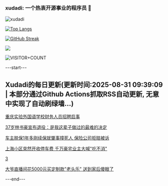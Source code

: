 ### xudadi: 一个热衷开源事业的程序员 👋

![xudadi](https://github-readme-stats-git-masterorgs-github-readme-stats-team.vercel.app/api?username=xudadi)

[![Top Langs](https://github-readme-stats.vercel.app/api/top-langs/?username=xudadi)](https://github.com/anuraghazra/github-readme-stats)

[![GitHub Streak](https://streak-stats.demolab.com?user=xudadi&locale=zh_Hans)](https://git.io/streak-stats)

![](https://raw.githubusercontent.com/xudadi/xudadi/main/assets/github-contribution-grid-snake.svg)

![VISITOR+COUNT](https://komarev.com/ghpvc/?username=xudadi&label=VISITOR+COUNT)


---start---

## Xudadi的每日更新(更新时间:2025-08-31 09:39:09 | 本部分通过Github Actions抓取RSS自动更新, 无意中实现了自动刷绿墙...)

[重庆实验外国语学校财务人员招聘启事](https://www.gongkaoleida.com/article/2595583)

[37岁林书豪宣布退役：是我这辈子做过的最难的决定](https://m.163.com/news/article/K89CKAF50001899O.html)

[车主脱保1年多刚续保就肇事撞死人 保险公司拒赔被诉](https://m.163.com/news/article/K87DD4I30514R9OJ.html)

[上海小区突然开收停车费 千万豪宅业主大喊"吃不消"](https://m.163.com/news/article/K85MT5AN0514EGPO.html)

[3](https://m.163.com/touch/news/sub/domestic)

[大爷直播间花5000元买定制款"老头乐" 送到家后傻眼了](https://m.163.com/news/article/K85JBGRF05149FJ6.html)

---end---
